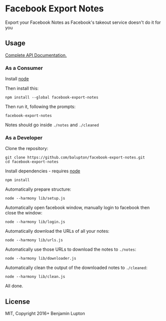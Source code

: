 # Facebook Export Notes

Export your Facebook Notes as Facebook's takeout service doesn't do it for you

## Usage

[Complete API Documentation.](http://master.facebook-notes-exporter.bevry-archive.surge.sh/docs/globals.html)

### As a Consumer

Install [node](https://nodejs.org)

Then install this:

```
npm install --global facebook-export-notes
```

Then run it, following the prompts:

```
facebook-export-notes
```

Notes should go inside `./notes` and `./cleaned`

### As a Developer

Clone the repository:

```shell
git clone https://github.com/balupton/facebook-export-notes.git
cd facebook-export-notes
```

Install dependencies - requires [node](https://nodejs.org)

```shell
npm install
```

Automatically prepare structure:

```
node --harmony lib/setup.js
```

Automatically open facebook window, manually login to facebook then close the window:

```
node --harmony lib/login.js
```

Automatically download the URLs of all your notes:

```
node --harmony lib/urls.js
```

Automatically use those URLs to download the notes to `./notes`:

```
node --harmony lib/downloader.js
```

Automatically clean the output of the downloaded notes to `./cleaned`:

```
node --harmony lib/clean.js
```

All done.

## License

MIT, Copyright 2016+ Benjamin Lupton
